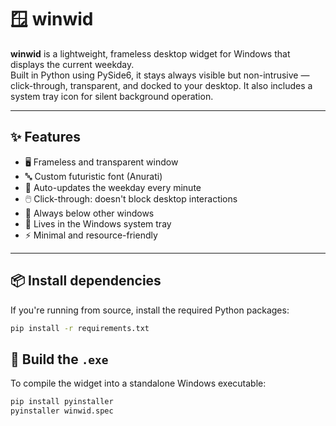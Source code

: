 # 🪟 winwid

**winwid** is a lightweight, frameless desktop widget for Windows that displays the current weekday.  
Built in Python using PySide6, it stays always visible but non-intrusive — click-through, transparent, and docked to your desktop. It also includes a system tray icon for silent background operation.

---

## ✨ Features

- 🖥️ Frameless and transparent window  
- 🔤 Custom futuristic font (Anurati)  
- 🔄 Auto-updates the weekday every minute  
- 🖱️ Click-through: doesn't block desktop interactions  
- 📌 Always below other windows  
- 🧊 Lives in the Windows system tray  
- ⚡ Minimal and resource-friendly  

---

## 📦 Install dependencies

If you're running from source, install the required Python packages:

```bash
pip install -r requirements.txt
```

## 🔧 Build the `.exe`

To compile the widget into a standalone Windows executable:

```bash
pip install pyinstaller
pyinstaller winwid.spec
